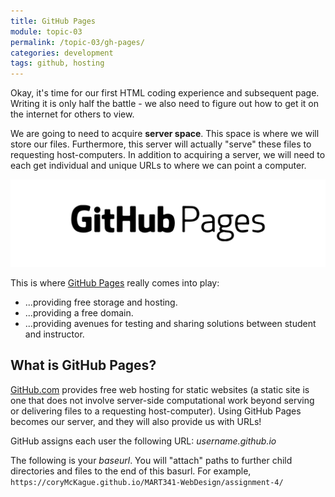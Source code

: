 ```yaml
---
title: GitHub Pages
module: topic-03
permalink: /topic-03/gh-pages/
categories: development
tags: github, hosting
---
```


<div class="divider-heading"></div>


Okay, it's time for our first HTML coding experience and subsequent page. Writing it is only half the battle - we also need to figure out how to get it on the internet for others to view.

We are going to need to acquire **server space**. This space is where we will store our files. Furthermore, this server will actually "serve" these files to requesting host-computers. In addition to acquiring a server, we will need to each get individual and unique URLs to where we can point a computer.

<img src="../img/logo-gh-pages.png" alt="Github pages logo" />

This is where <a href="https://pages.github.com/" target="_blank">GitHub Pages</a> really comes into play:
<ul class="pros-and-cons">
  <li class="icon-pro">...providing free storage and hosting.</li>
  <li class="icon-pro">...providing a free domain.</li>
  <li class="icon-pro">...providing avenues for testing and sharing solutions between student and instructor.</li>
</ul>


<div class="divider-pg"></div>


## What is GitHub Pages?
[GitHub.com](https://github.com) provides free web hosting for static websites (a static site is one that does not involve server-side computational work beyond serving or delivering files to a requesting host-computer). Using GitHub Pages becomes our server, and they will also provide us with URLs!

GitHub assigns each user the following URL:
_username.github.io_

The following is your _baseurl_. You will "attach" paths to further child directories and files to the end of this basurl. For example, `https://coryMcKague.github.io/MART341-WebDesign/assignment-4/`

